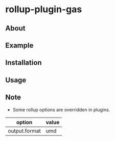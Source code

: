 # rollup-plugin-gas

## About

## Example

## Installation

## Usage

## Note

- Some rollup options are overridden in plugins.

| option        | value |
| ------------- | ----- |
| output.format | umd   |

